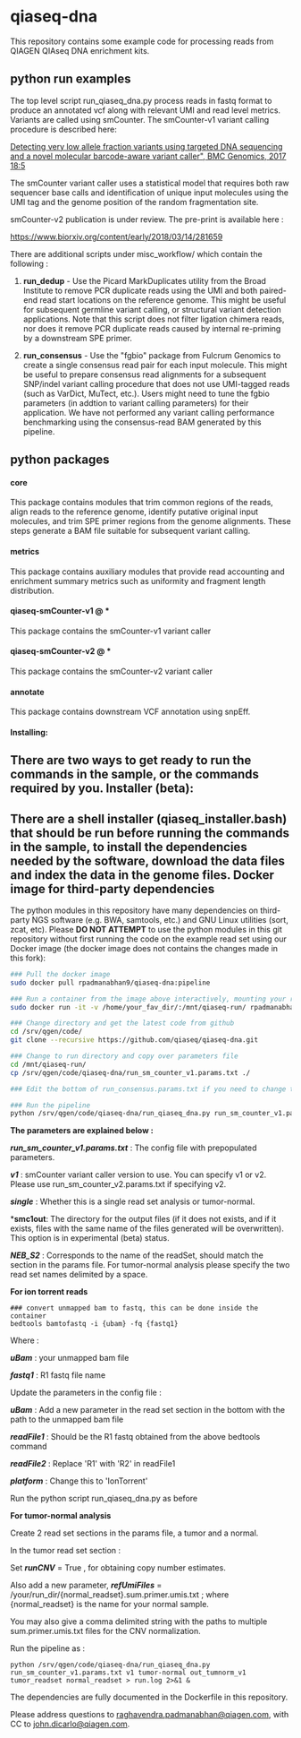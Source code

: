 # qiaseq-dna
This repository contains some example code for processing reads from QIAGEN QIAseq DNA enrichment kits.

python run examples
-------------------
The top level script run_qiaseq_dna.py process reads in fastq format to produce an annotated vcf along with relevant UMI and read level metrics. Variants are called using smCounter. The smCounter-v1 variant calling procedure is described here:

[Detecting very low allele fraction variants using targeted DNA sequencing and a novel molecular barcode-aware variant caller", BMC Genomics, 2017 18:5](https://bmcgenomics.biomedcentral.com/articles/10.1186/s12864-016-3425-4)

The smCounter variant caller uses a statistical model that requires both raw sequencer base calls and identification of unique input molecules using the UMI tag and the genome position of the random fragmentation site.

smCounter-v2 publication is under review. The pre-print is available here :

https://www.biorxiv.org/content/early/2018/03/14/281659

There are additional scripts under misc_workflow/ which contain the following :

1. **run_dedup** - Use the Picard MarkDuplicates utility from the Broad Institute to remove PCR duplicate reads using the UMI and both paired-end read start locations on the reference genome.  This might be useful for subsequent germline variant calling, or structural variant detection applications.  Note that this script does not filter ligation chimera reads, nor does it remove PCR duplicate reads caused by internal re-priming by a downstream SPE primer. 

2. **run_consensus** - Use the "fgbio" package from Fulcrum Genomics to create a single consensus read pair for each input molecule.  This might be useful to prepare consensus read alignments for a subsequent SNP/indel variant calling procedure that does not use UMI-tagged reads (such as VarDict, MuTect, etc.).  Users might need to tune the fgbio parameters (in addtion to variant calling parameters) for their application.  We have not performed any variant calling performance benchmarking using the consensus-read BAM generated by this pipeline.


python packages
---------------------
#### core  
This package contains modules that trim common regions of the reads, align reads to the reference genome, identify putative original input molecules, and trim SPE primer regions from the genome alignments.  These steps generate a BAM file suitable for subsequent variant calling.

#### metrics
This package contains auxiliary modules that provide read accounting and enrichment summary metrics such as uniformity and fragment length distribution.

#### qiaseq-smCounter-v1 @ *
This package contains the smCounter-v1 variant caller

#### qiaseq-smCounter-v2 @ *
This package contains the smCounter-v2 variant caller

#### annotate
This package contains downstream VCF annotation using snpEff.

#### Installing:
There are two ways to get ready to run the commands in the sample, or the commands required by you.
Installer (beta):
------------------
There are a shell installer (qiaseq_installer.bash) that should be run before running the commands in the sample, to install the dependencies needed by the software, download the data files and index the data in the genome files.
Docker image for third-party dependencies
-----------------------------------------
The python modules in this repository have many dependencies on third-party NGS software (e.g. BWA, samtools, etc.) and GNU Linux utilities (sort, zcat, etc).  Please **DO NOT ATTEMPT** to use the python modules in this git repository without first running the code on the example read set using our Docker image (the docker image does not contains the changes made in this fork):

```bash
### Pull the docker image
sudo docker pull rpadmanabhan9/qiaseq-dna:pipeline

### Run a container from the image above interactively, mounting your run directory i.e. directory where the output files will be created
sudo docker run -it -v /home/your_fav_dir/:/mnt/qiaseq-run/ rpadmanabhan9/qiaseq-dna:pipeline

### Change directory and get the latest code from github
cd /srv/qgen/code/
git clone --recursive https://github.com/qiaseq/qiaseq-dna.git

### Change to run directory and copy over parameters file
cd /mnt/qiaseq-run/
cp /srv/qgen/code/qiaseq-dna/run_sm_counter_v1.params.txt ./

### Edit the bottom of run_consensus.params.txt if you need to change the read set and primer file

### Run the pipeline
python /srv/qgen/code/qiaseq-dna/run_qiaseq_dna.py run_sm_counter_v1.params.txt v1 single smc1out NEB_S2 > run.log 2>&1 &  
```

**The parameters are explained below :**

***run_sm_counter_v1.params.txt*** : The config file with prepopulated parameters.

***v1*** : smCounter variant caller version to use. You can specify v1 or v2. Please use run_sm_counter_v2.params.txt if specifying v2.

***single*** : Whether this is a single read set analysis or tumor-normal.

***smc1out**: The directory for the output files (if it does not exists, and if it exists, files with the same name of the files generated will be overwritten). This option is in experimental (beta) status.

***NEB_S2*** : Corresponds to the name of the readSet, should match the section in the params file. For tumor-normal analysis please specify the two read set names delimited by a space.


**For ion torrent reads**
```
### convert unmapped bam to fastq, this can be done inside the container
bedtools bamtofastq -i {ubam} -fq {fastq1}
```
Where :

***uBam*** : your unmapped bam file

***fastq1*** : R1 fastq file name

Update the parameters in the config file :

***uBam*** : Add a new parameter in the read set section in the bottom with the path to the unmapped bam file

***readFile1*** : Should be the R1 fastq obtained from the above bedtools command

***readFile2*** : Replace 'R1' with 'R2' in readFile1

***platform*** : Change this to 'IonTorrent'

Run the python script run_qiaseq_dna.py as before


**For tumor-normal analysis**

Create 2 read set sections in the params file, a tumor and a normal.

In the tumor read set section :

Set ***runCNV*** = True , for obtaining copy number estimates.

Also add a new parameter, ***refUmiFiles*** = /your/run_dir/{normal_readset}.sum.primer.umis.txt ; where {normal_readset} is the name for your normal sample.
  
You may also give a comma delimited string with the paths to multiple sum.primer.umis.txt files for the CNV normalization.

Run the pipeline as :
```
python /srv/qgen/code/qiaseq-dna/run_qiaseq_dna.py run_sm_counter_v1.params.txt v1 tumor-normal out_tumnorm_v1 tumor_readset normal_readset > run.log 2>&1 &
```

The dependencies are fully documented in the Dockerfile in this repository.

Please address questions to raghavendra.padmanabhan@qiagen.com, with CC to john.dicarlo@qiagen.com.

